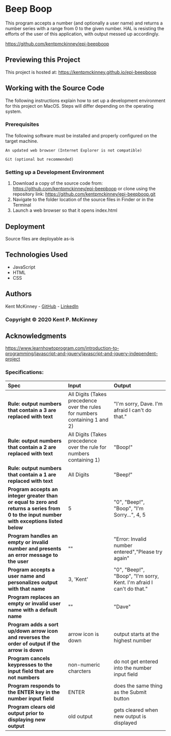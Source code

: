 <!-- Category: Epicodus;HTML/CSS/JS -->
<!-- Portfolio: Yes -->

# Beep Boop

This program accepts a number (and optionally a user name) and returns a number series with a range from 0 to the given number. HAL is resisting the efforts of the user of this application, with output messed up accordingly.

https://github.com/kentpmckinney/epi-beepboop

## Previewing this Project

This project is hosted at: https://kentpmckinney.github.io/epi-beepboop

## Working with the Source Code

The following instructions explain how to set up a development environment for this project on MacOS. Steps will differ depending on the operating system.

### Prerequisites

The following software must be installed and properly configured on the target machine. 

```
An updated web browser (Internet Explorer is not compatible)
```
```
Git (optional but recommended)
```

### Setting up a Development Environment

1. Download a copy of the source code from: https://github.com/kentpmckinney/epi-beepboop
   or clone using the repository link: https://github.com/kentpmckinney/epi-beepboop.git
2. Navigate to the folder location of the source files in Finder or in the Terminal
3. Launch a web browser so that it opens index.html

## Deployment

Source files are deployable as-is

## Technologies Used

* JavaScript
* HTML
* CSS

## Authors

Kent McKinney - [GitHub](https://github.com/kentpmckinney) - [LinkedIn](https://www.linkedin.com/in/kentpmckinney/)

### Copyright &copy; 2020 Kent P. McKinney

## Acknowledgments

https://www.learnhowtoprogram.com/introduction-to-programming/javascript-and-jquery/javascript-and-jquery-independent-project

### Specifications:

| Spec | Input | Output |
| :------------- | :------------- | :------------- |
| **Rule: output numbers that contain a 3 are replaced with text** | All Digits (Takes precedence over the rules for numbers containing 1 and 2) | "I'm sorry, Dave. I'm afraid I can't do that." |
| **Rule: output numbers that contain a 2 are replaced with text** | All Digits (Takes precedence over the rule for numbers containing 1) | "Boop!" |
| **Rule: output numbers that contain a 1 are replaced with text** | All Digits | "Beep!" |
| **Program accepts an integer greater than or equal to zero and returns a series from 0 to the input number with exceptions listed below** | 5 | "0", "Beep!", "Boop", "I'm Sorry...", 4, 5 |
| **Program handles an empty or invalid number and presents an error message to the user** | "" | "Error: Invalid number entered","Please try again" |
| **Program accepts a user name and personalizes output with that name** | 3, 'Kent' | "0", "Beep!", "Boop", "I'm sorry, Kent. I'm afraid I can't do that." |
| **Program replaces an empty or invalid user name with a default name** | "" | "Dave" |
| **Program adds a sort up/down arrow icon and reverses the order of output if the arrow is down** | arrow icon is down | output starts at the highest number |
| **Program cancels keypresses to the input field that are not numbers** | non-numeric charcters | do not get entered into the number input field |
| **Program responds to the ENTER key in the number input field** | ENTER | does the same thing as the Submit button |
| **Program clears old output prior to displaying new output** | old output | gets cleared when new output is displayed |